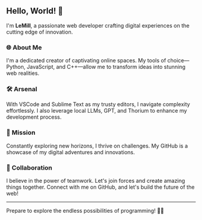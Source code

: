 

## Hello, World! 👾

I'm **LeMill**, a passionate web developer crafting digital experiences on the cutting edge of innovation.

### 🌐 About Me

I'm a dedicated creator of captivating online spaces. My tools of choice—Python, JavaScript, and C++—allow me to transform ideas into stunning web realities.

### 🛠️ Arsenal

With VSCode and Sublime Text as my trusty editors, I navigate complexity effortlessly. I also leverage local LLMs, GPT, and Thorium to enhance my development process.

### 🚀 Mission

Constantly exploring new horizons, I thrive on challenges. My GitHub is a showcase of my digital adventures and innovations.

### 🤝 Collaboration

I believe in the power of teamwork. Let's join forces and create amazing things together. Connect with me on GitHub, and let's build the future of the web!

---

Prepare to explore the endless possibilities of programming! 🌌✨
